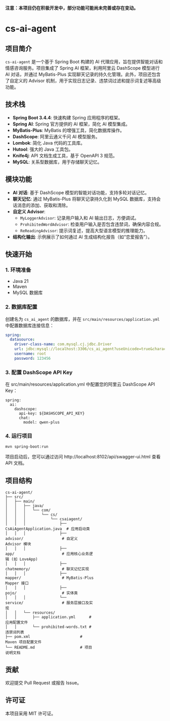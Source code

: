 **注意：本项目仍在积极开发中，部分功能可能尚未完善或存在变动。**

# cs-ai-agent

## 项目简介

`cs-ai-agent` 是一个基于 Spring Boot 构建的 AI 代理应用，旨在提供智能对话和情感咨询服务。项目集成了 Spring AI 框架，利用阿里云 DashScope 模型进行 AI 对话，并通过 MyBatis-Plus 实现聊天记录的持久化管理。此外，项目还包含了自定义的 Advisor 机制，用于实现日志记录、违禁词过滤和提示词复述等高级功能。

## 技术栈

- **Spring Boot 3.4.4**: 快速构建 Spring 应用程序的框架。
- **Spring AI**: Spring 官方提供的 AI 框架，简化 AI 模型集成。
- **MyBatis-Plus**: MyBatis 的增强工具，简化数据库操作。
- **DashScope**: 阿里云通义千问 AI 模型服务。
- **Lombok**: 简化 Java 代码的工具库。
- **Hutool**: 强大的 Java 工具包。
- **Knife4j**: API 文档生成工具，基于 OpenAPI 3 规范。
- **MySQL**: 关系型数据库，用于存储聊天记忆。

## 模块功能

- **AI 对话**: 基于 DashScope 模型的智能对话功能，支持多轮对话记忆。
- **聊天记忆**: 通过 MyBatis-Plus 将聊天记录持久化到 MySQL 数据库，支持会话消息的添加、获取和清除。
- **自定义 Advisor**: 
    - `MyLoggerAdvisor`: 记录用户输入和 AI 输出日志，方便调试。
    - `ProhibitedWordAdvisor`: 检查用户输入是否包含违禁词，确保内容合规。
    - `ReReadingAdvisor`: 提示词复述，提高大型语言模型的推理能力。
- **结构化输出**: 示例展示了如何通过 AI 生成结构化报告（如“恋爱报告”）。

## 快速开始

### 1. 环境准备

- Java 21
- Maven
- MySQL 数据库

### 2. 数据库配置

创建名为 `cs_ai_agent` 的数据库，并在 `src/main/resources/application.yml` 中配置数据库连接信息：

```yaml
spring:
  datasource:
    driver-class-name: com.mysql.cj.jdbc.Driver
    url: jdbc:mysql://localhost:3306/cs_ai_agent?useUnicode=true&characterEncoding=UTF-8&useSSL=false&serverTimezone=UTC
    username: root
    password: 123456
```

### 3. 配置 DashScope API Key
在 src/main/resources/application.yml 中配置您的阿里云 DashScope API Key：

```
spring:
  ai:
    dashscope:
      api-key: ${DASHSCOPE_API_KEY}
      chat:
        model: qwen-plus
```
### 4. 运行项目
```
mvn spring-boot:run
```
项目启动后，您可以通过访问 http://localhost:8102/api/swagger-ui.html 查看 API 文档。

## 项目结构
```
cs-ai-agent/
├── src/
│   ├── main/
│   │   ├── java/
│   │   │   └── com/
│   │   │       └── cs/
│   │   │           └── csaiagent/
│   │   │               ├── 
CsAiAgentApplication.java  # 应用启动类
│   │   │               ├── 
advisor/                 # 自定义 
Advisor 模块
│   │   │               ├── 
app/                     # 应用核心业务逻
辑 (如 LoveApp)
│   │   │               ├── 
chatmemory/              # 聊天记忆实现
│   │   │               ├── 
mapper/                  # MyBatis-Plus 
Mapper 接口
│   │   │               ├── 
pojo/                    # 实体类
│   │   │               └── 
service/                 # 服务层接口及实
现
│   │   └── resources/
│   │       ├── application.yml      # 
应用配置文件
│   │       └── prohibited-words.txt # 
违禁词列表
├── pom.xml                      # 
Maven 项目配置文件
└── README.md                    # 项目
说明文档
```
## 贡献
欢迎提交 Pull Request 或报告 Issue。

## 许可证
本项目采用 MIT 许可证。